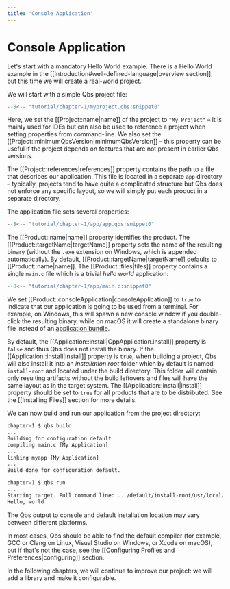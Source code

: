```yaml
---
title: 'Console Application'
---
```


# Console Application

Let's start with a mandatory Hello World example. There is a Hello World example in the
[[Introduction#well-defined-language|overview section]], but this time we will create a
real-world project.

We will start with a simple Qbs project file:
```qml title="myproject.qbs"
--8<-- "tutorial/chapter-1/myproject.qbs:snippet0"
```
Here, we set the [[Project::name|name]] of the project to `"My Project"` – it is mainly
used for IDEs but can also be used to reference a project when setting properties from
command-line. We also set the [[Project::minimumQbsVersion|minimumQbsVersion]] – this property
can be useful if the project depends on features that are not present in earlier Qbs
versions.

The [[Project::references|references]] property contains the path to a file
that describes our application. This file is located in a separate `app` directory –
typically, projects tend to have quite a complicated structure but Qbs does not enforce any
specific layout, so we will simply put each product in a separate directory.

The application file sets several properties:
```qml title="app/app.qbs"
--8<-- "tutorial/chapter-1/app/app.qbs:snippet0"
```
The [[Product::name|name]] property identifies the product.
The [[Product::targetName|targetName]] property sets the name of the resulting binary
(without the `.exe` extension on Windows, which is appended automatically). By default,
[[Product::targetName|targetName]] defaults to [[Product::name|name]]. The
[[Product::files|files]] property contains a single `main.c` file which is a trivial
_hello world_ application:
```c title="app/main.c"
--8<-- "tutorial/chapter-1/app/main.c:snippet0"
```
We set [[Product::consoleApplication|consoleApplication]] to `true` to indicate that our
application is going to be used from a terminal. For example, on Windows, this will spawn a
new console window if you double-click the resulting binary, while on macOS it will create a
standalone binary file instead of an
[application bundle](https://developer.apple.com/library/archive/documentation/CoreFoundation/Conceptual/CFBundles/BundleTypes/BundleTypes.html).

By default, the [[Application::install|CppApplication.install]] property is `false` and thus
Qbs does not install the binary. If the [[Application::install|install]] property is
`true`, when building a project, Qbs will also install it into an _installation root_
folder which by default is named `install-root` and located under the build directory. This
folder will contain only resulting artifacts without the build leftovers and files will have
the same layout as in the target system. The [[Application::install|install]] property should
be set to `true` for all products that are to be distributed.
See the [[Installing Files]] section for more details.

We can now build and run our application from the project directory:
```sh
chapter-1 $ qbs build
...
Building for configuration default
compiling main.c [My Application]
...
linking myapp [My Application]
...
Build done for configuration default.

chapter-1 $ qbs run
...
Starting target. Full command line: .../default/install-root/usr/local/bin/myapp
Hello, world
```

The Qbs output to console and default installation location may vary between different
platforms.

In most cases, Qbs should be able to find the default compiler (for example, GCC or
Clang on Linux, Visual Studio on Windows, or Xcode on macOS), but if that's not the
case, see the [[Configuring Profiles and Preferences|configuring]] section.

In the following chapters, we will continue to improve our project: we will add a library and
make it configurable.
